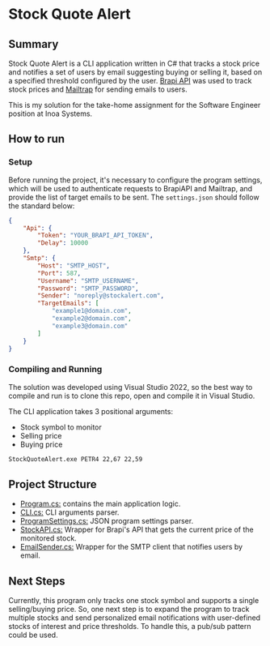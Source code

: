 # Stock Quote Alert

## Summary

Stock Quote Alert is a CLI application written in C# that tracks a stock price and notifies a set of users by email suggesting buying or selling it, based on a specified threshold configured by the user.
[Brapi API](https://brapi.dev/docs) was used to track stock prices and [Mailtrap](https://mailtrap.io/) for sending emails to users.

This is my solution for the take-home assignment for the Software Engineer position at Inoa Systems.

## How to run

### Setup

Before running the project, it's necessary to configure the program settings, which will be used to authenticate requests to BrapiAPI and Mailtrap, and provide the list of target emails to be sent. The `settings.json` should follow the standard below:

```json
{
	"Api": {
		"Token": "YOUR_BRAPI_API_TOKEN",
		"Delay": 10000
	},
	"Smtp": {
		"Host": "SMTP_HOST",
		"Port": 587, 
		"Username": "SMTP_USERNAME",
		"Password": "SMTP_PASSWORD",
		"Sender": "noreply@stockalert.com",
		"TargetEmails": [
			"example1@domain.com",
			"example2@domain.com",
			"example3@domain.com"
		]
	}
}
```

### Compiling and Running

The solution was developed using Visual Studio 2022, so the best way to compile and run is to clone this repo, open and compile it in Visual Studio.

The CLI application takes 3 positional arguments:
* Stock symbol to monitor
* Selling price
* Buying price

```bash
StockQuoteAlert.exe PETR4 22,67 22,59
```

## Project Structure

* [Program.cs:](StockQuoteAlert/Program.cs) contains the main application logic.
* [CLI.cs:](StockQuoteAlert/CLI.cs) CLI arguments parser.
* [ProgramSettings.cs:](StockQuoteAlert/ProgramSettings.cs) JSON program settings parser.
* [StockAPI.cs:](StockQuoteAlert/StockAPI.cs) Wrapper for Brapi's API that gets the current price of the monitored stock.
* [EmailSender.cs:](StockQuoteAlert/EmailSender.cs) Wrapper for the SMTP client that notifies users by email.

## Next Steps

Currently, this program only tracks one stock symbol and supports a single selling/buying price.
So, one next step is to expand the program to track multiple stocks and send personalized email notifications with user-defined stocks of interest and price thresholds. To handle this, a pub/sub pattern could be used.
